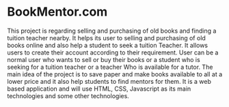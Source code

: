 # BookMentor.com

This project is regarding selling and purchasing of old books and finding a tuition teacher nearby.
It helps its user to selling and purchasing of old books online and also help a student to seek a tuition
Teacher. It allows users to create their account according to their requirement. User can be a normal user 
who wants to sell or buy their books or a student who is seeking for a tuition teacher or a teacher
Who is available for a tutor. The main idea of the project is to save paper and make books available to all 
at a lower price and it also help students to find mentors for them. It is a web based application and will 
use HTML, CSS, Javascript as its main technologies and some other technologies.
